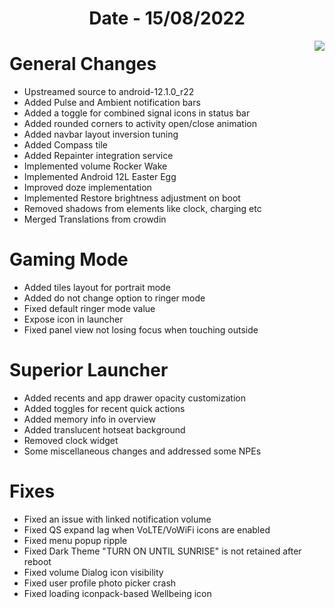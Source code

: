<h1 align="center">Date - 15/08/2022</h1>

<img src="https://user-images.githubusercontent.com/66232233/184608650-d2cdc1ae-ff8f-4be0-946d-b059036d6b05.jpg" align="right">


# General Changes
- Upstreamed source to android-12.1.0_r22
- Added Pulse and Ambient notification bars
- Added a toggle for combined signal icons in status bar 
- Added rounded corners to activity open/close animation
- Added navbar layout inversion tuning 
- Added Compass tile 
- Added Repainter integration service 
- Implemented volume Rocker Wake
- Implemented Android 12L Easter Egg
- Improved doze implementation
- Implemented Restore brightness adjustment on boot
- Removed shadows from elements like clock, charging etc
- Merged Translations from crowdin

# Gaming Mode
- Added tiles layout for portrait mode
- Added do not change option to ringer mode
- Fixed default ringer mode value
- Expose icon in launcher
- Fixed panel view not losing focus when touching outside

# Superior Launcher
- Added recents and app drawer opacity customization
- Added toggles for recent quick actions
- Added memory info in overview
- Added translucent hotseat background
- Removed clock widget 
- Some miscellaneous changes and addressed some NPEs

# Fixes
- Fixed an issue with linked notification volume 
- Fixed QS expand lag when VoLTE/VoWiFi icons are enabled
- Fixed menu popup ripple 
- Fixed Dark Theme "TURN ON UNTIL SUNRISE" is not retained after reboot
- Fixed volume Dialog icon visibility
- Fixed user profile photo picker crash
- Fixed loading iconpack-based Wellbeing icon
